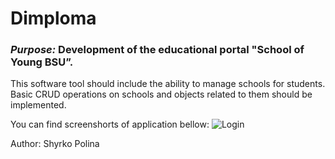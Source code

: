 # Dimploma 
### ***Purpose:*** Development of the educational portal "School of Young BSU”.
This software tool should include the ability to manage schools for students. 
Basic CRUD operations on schools and objects related to them should be implemented.

You can find screenshorts of application bellow:
![Login](/)




Author: Shyrko Polina
